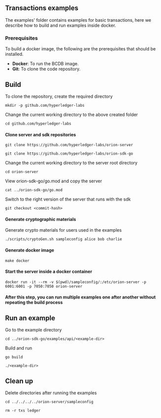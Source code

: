 ## Transactions examples

The examples' folder contains examples for basic transactions, here we describe how to build and run examples inside docker.

### Prerequisites

To build a docker image, the following are the prerequisites that should be installed.

- **Docker**: To run the BCDB image.
- **Git**: To clone the code repository.

## Build

To clone the repository, create the required directory
```
mkdir -p github.com/hyperledger-labs
```
Change the current working directory to the above created folder 
```
cd github.com/hyperledger-labs
```
#### Clone server and sdk repositories
```
git clone https://github.com/hyperledger-labs/orion-server
```
```
git clone https://github.com/hyperledger-labs/orion-sdk-go
```
Change the current working directory to the server root directory
```
cd orion-server
```
View orion-sdk-go/go.mod and copy the server <commit-hash> 
```
cat ../orion-sdk-go/go.mod 
```
Switch to the right version of the server that runs with the sdk
```
git checkout <commit-hash>
```


#### Generate cryptographic materials
   
Generate crypto materials for users used in the examples
```
./scripts/cryptoGen.sh sampleconfig alice bob charlie
```

#### Generate docker image
```
make docker
```
#### Start the server inside a docker container

```
docker run -it --rm -v $(pwd)/sampleconfig/:/etc/orion-server -p 6001:6001 -p 7050:7050 orion-server
``` 
#### After this step, you can run multiple examples one after another without repeating the build process

## Run an example

Go to the example directory 

``` 
cd ../orion-sdk-go/examples/api/<example-dir>
``` 
Build and run  
``` 
go build
``` 
``` 
./<example-dir>
```

## Clean up

Delete directories after running the examples 
```
cd ../../../../orion-server/sampleconfig
``` 
```
rm -r txs ledger
``` 

